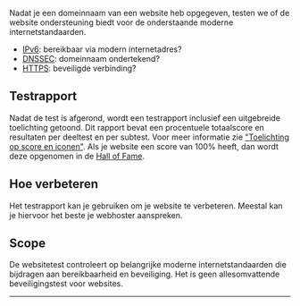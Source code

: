 Nadat je een domeinnaam van een website heb opgegeven, testen we of de website ondersteuning biedt voor de onderstaande moderne internetstandaarden.

* [IPv6](/faqs/ipv6/): bereikbaar via modern internetadres?
* [DNSSEC](/faqs/dnssec/): domeinnaam ondertekend?
* [HTTPS](/faqs/https/): beveiligde verbinding?

## Testrapport
Nadat de test is afgerond, wordt een testrapport inclusief een uitgebreide toelichting getoond. Dit rapport bevat een procentuele totaalscore en resultaten per deeltest en per subtest. Voor meer informatie zie ["Toelichting op score en iconen"](/faqs/report/). Als je website een score van 100% heeft, dan wordt deze opgenomen in de [Hall of Fame](/halloffame/). 

## Hoe verbeteren
Het testrapport kan je gebruiken om je website te verbeteren. Meestal kan je hiervoor het beste je webhoster aanspreken.

## Scope
De websitetest controleert op belangrijke moderne internetstandaarden die bijdragen aan bereikbaarheid en beveiliging. Het is geen allesomvattende beveiligingstest voor websites.

---
